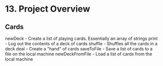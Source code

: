 # 13. Project Overview

## Cards
newDeck         - Create a list of playing cards. Essentially an array of strings
print           - Log out the contents of a deck of cards
shuffle         - Shuffles all the cards in a deck
deal            - Create a "hand" of cards
saveToFile      - Save a list of cards to a file on the local machine
newDeckFromFile - Load a list of cards from the local machine
